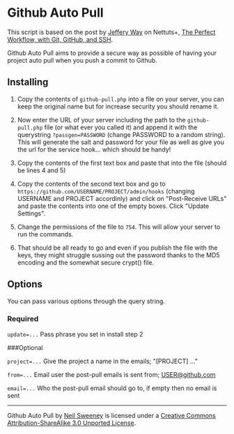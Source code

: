 Github Auto Pull
===============================================================================

This script is based on the post by [Jeffery Way](http://jeffrey-way.com/) on
Nettuts+,  [The Perfect Workflow, with Git, GitHub, and SSH](http://net.tutsplus.com/tutorials/other/the-perfect-workflow-with-git-github-and-ssh/).

Github Auto Pull aims to provide a secure way as possible of having your
project auto pull when you push a commit to Github.


Installing
-------------------------------------------------------------------------------

1. Copy the contents of `github-pull.php` into a file on your server, you can keep the original name but for increase security you should rename it.

2. Now enter the URL of your server including the path to the `github-pull.php` file (or what ever you called it) and append it with the querystring `?passgen=PASSWORD` (change PASSWORD to a random string). This will generate the salt and password for your file as well as give you the url for the service hook… which should be handy!

3. Copy the contents of the first text box and paste that into the file (should be lines 4 and 5)

4. Copy the contents of the second text box and go to `https://github.com/USERNAME/PROJECT/admin/hooks` (changing USERNAME and PROJECT accordinly) and click on "Post-Receive URLs" and paste the contents into one of the empty boxes. Click "Update Settings".

5. Change the permissions of the file to `754`. This will allow your server to run the commands.

6. That should be all ready to go and even if you publish the file with the keys, they might struggle sussing out the password thanks to the MD5 encoding and the somewhat secure crypt() file.


Options
-------------------------------------------------------------------------------

You can pass various options through the query string.

### Required

`update=...`
Pass phrase you set in install step 2


###Optional

`project=...`
Give the project a name in the emails; "[PROJECT] ..."

`from=...`
Email user the post-pull emails is sent from; USER@github.com

`email=...`
Who the post-pull email should go to, if empty then no email is sent


-------------------------------------------------------------------------------
Github Auto Pull by [Neil Sweeney](http://wolfiezero.com/) is licensed under a
[Creative Commons Attribution-ShareAlike 3.0 Unported License](http://creativecommons.org/licenses/by-sa/3.0/).
